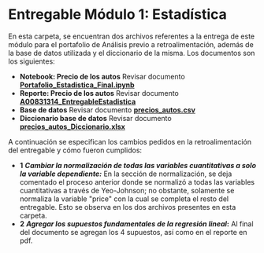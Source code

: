 # Entregable Módulo 1: Estadística
En esta carpeta, se encuentran dos archivos referentes a la entrega de este módulo para el portafolio de Análisis previo a retroalimentación,  además de la base de datos utilizada y el diccionario de la misma. Los documentos son los siguientes: 

 * **Notebook: Precio de los autos** Revisar documento [**Portafolio_Estadistica_Final.ipynb**](https://github.com/sofireyesm1/Portafolio_Analisis/blob/main/final/M1_Statistics/Portafolio_Estadistica_Final.ipynb)
 * **Reporte: Precio de los autos** Revisar documento [**A00831314_EntregableEstadistica**](https://github.com/sofireyesm1/Portafolio_Analisis/blob/main/final/M1_Statistics/A00831314_EntregableEstadistica.pdf)
 * **Base de datos** Revisar documento [**precios_autos.csv**](https://github.com/sofireyesm1/Portafolio_Analisis/blob/main/retro/M1_Statistics/precios_autos.csv)
 * **Diccionario base de datos** Revisar documento [**precios_autos_Diccionario.xlsx**](https://github.com/sofireyesm1/Portafolio_Analisis/blob/main/retro/M1_Statistics/precios_autos_Diccionario.xlsx)

A continuación se especifican los cambios pedidos en la retroalimentación del entregable y cómo fueron cumplidos: 

* **1** **_Cambiar la normalización de todas las variables cuantitativas a solo la variable dependiente:_** En la sección de normalización, se deja comentado el proceso anterior donde se normalizó a todas las variables cuantitativas a través de Yeo-Johnson; no obstante, solamente se normaliza la variable "price" con la cual se completa el resto del entregable. Esto se observa en los dos archivos presentes en esta carpeta.
* **2** **_Agregar los supuestos fundamentales de la regresión lineal_:** Al final del documento se agregan los 4 supuestos, así como en el reporte en pdf.
